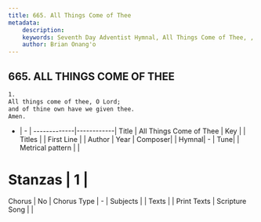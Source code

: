 ```yaml
---
title: 665. All Things Come of Thee
metadata:
    description: 
    keywords: Seventh Day Adventist Hymnal, All Things Come of Thee, , 
    author: Brian Onang'o
---
```



## 665. ALL THINGS COME OF THEE

```txt
1.
All things come of thee, O Lord;
and of thine own have we given thee.
Amen.
```

- |   -  |
-------------|------------|
Title | All Things Come of Thee |
Key |  |
Titles |  |
First Line |  |
Author | 
Year | 
Composer|  |
Hymnal|  - |
Tune|  |
Metrical pattern | |
# Stanzas | 1 |
Chorus | No |
Chorus Type | - |
Subjects |  |
Texts |  |
Print Texts | 
Scripture Song |  |
  
